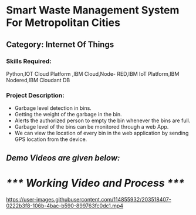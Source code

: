 <h1>Smart Waste Management System For Metropolitan Cities</h1>

<h2>Category: Internet Of Things</h2>

<h3>Skills Required:</h3>

Python,IOT Cloud Platform ,IBM Cloud,Node- RED,IBM IoT Platform,IBM Nodered,IBM Cloudant DB

<h3>Project Description:</h3>

<ul>

  <li>Garbage level detection in bins.</li>

  <li>Getting the weight of the garbage in the bin. </li>

  <li>Alerts the authorized person to empty the bin whenever the bins are full.</li>

  <li>Garbage level of the bins can be monitored through a web App.</li>

  <li>We can view the location of every bin in the web application by sending GPS location from the device.</li>

</ul>

<h2><em><strong>Demo Videos are given below:</strong></em></h2>

<h1><em><strong>*** Working Video and Process ***</strong></em></h1>

https://user-images.githubusercontent.com/114855932/203518407-0222b3f8-106b-4bac-b590-899763fc0dc1.mp4

